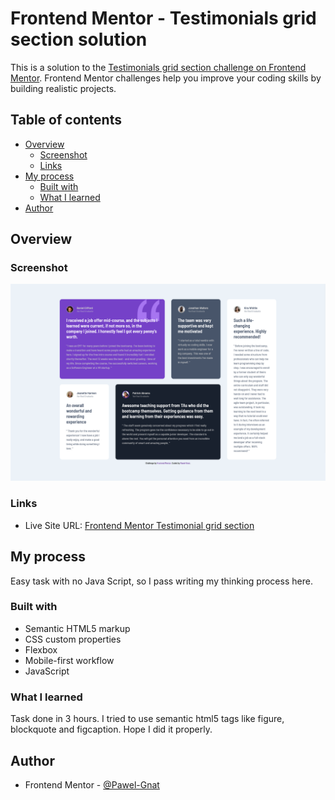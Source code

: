 # Frontend Mentor - Testimonials grid section solution

This is a solution to the [Testimonials grid section challenge on Frontend Mentor](https://www.frontendmentor.io/challenges/testimonials-grid-section-Nnw6J7Un7). Frontend Mentor challenges help you improve your coding skills by building realistic projects.

## Table of contents

- [Overview](#overview)
  - [Screenshot](#screenshot)
  - [Links](#links)
- [My process](#my-process)
  - [Built with](#built-with)
  - [What I learned](#what-i-learned)
- [Author](#author)

## Overview

### Screenshot

![](./screenshot.png)

### Links

- Live Site URL: [Frontend Mentor Testimonial grid section](xxx)

## My process

Easy task with no Java Script, so I pass writing my thinking process here.

### Built with

- Semantic HTML5 markup
- CSS custom properties
- Flexbox
- Mobile-first workflow
- JavaScript

### What I learned

Task done in 3 hours. I tried to use semantic html5 tags like figure, blockquote and figcaption. Hope I did it properly. 

## Author

- Frontend Mentor - [@Pawel-Gnat](https://www.frontendmentor.io/profile/Pawel-Gnat)
